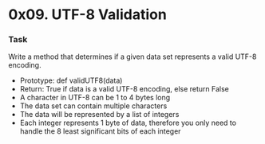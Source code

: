 # 0x09. UTF-8 Validation

### Task

Write a method that determines if a given data set represents a valid UTF-8 encoding.

* Prototype: def validUTF8(data)
* Return: True if data is a valid UTF-8 encoding, else return False
* A character in UTF-8 can be 1 to 4 bytes long
* The data set can contain multiple characters
* The data will be represented by a list of integers
* Each integer represents 1 byte of data, therefore you only need to handle the 8 least significant bits of each integer
